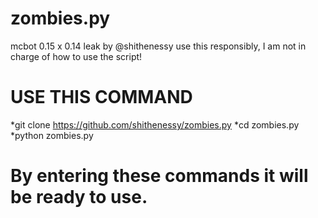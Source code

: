 # zombies.py
mcbot 0.15 x 0.14 
leak by @shithenessy
use this responsibly, I am not in charge of how to use the script!

# USE THIS COMMAND
*git clone https://github.com/shithenessy/zombies.py
*cd zombies.py
*python zombies.py
# By entering these commands it will be ready to use.
